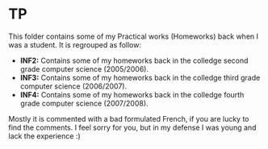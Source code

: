 # TP
This folder contains some of my Practical works (Homeworks) back when I was a student. 
It is regrouped as follow:
- **INF2:** Contains some of my homeworks back in the colledge second grade computer science (2005/2006).
- **INF3:** Contains some of my homeworks back in the colledge third grade computer science (2006/2007).
- **INF4:** Contains some of my homeworks back in the colledge fourth grade computer science (2007/2008).

Mostly it is commented with a bad formulated French, if you are lucky to find the comments. 
I feel sorry for you, but in my defense I was young and lack the experience :)
